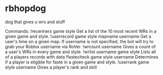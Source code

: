 # rbhopdog

dog that gives u wrs and stuff

Commands:
!recentwrs game style
    Get a list of the 10 most recent WRs in a given game and style.
!userrecord game style mapname username
    Get a user's time on a given map. If username is not specified,
    the bot will try to grab your Roblox username via RoVer.
!wrcount username
    Gives a count of a user's WRs in every game and style.
!wrlist username game style
    Lists all of a players records with data
!fastecheck game style username
    Determines if a player is eligible for faste in a given game and style.
!userrank game style username
    Gives a player's rank and skill